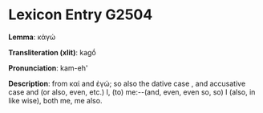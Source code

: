 # Lexicon Entry G2504

**Lemma**: κἀγώ

**Transliteration (xlit)**: kagṓ

**Pronunciation**: kam-eh'

**Description**:
from καί and ἐγώ;   so also the dative case          ,  and accusative case                and (or also, even, etc.) I, (to) me:--(and, even, even so, so) I  (also, in like wise), both me, me also.
